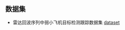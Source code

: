 
## 数据集
* 雷达回波序列中弱小飞机目标检测跟踪数据集 [dataset](https://www.scidb.cn/en/detail?dataSetId=720626420979597312&version=V1&dataSetType=journal&tag=2&language=zh_CN)
